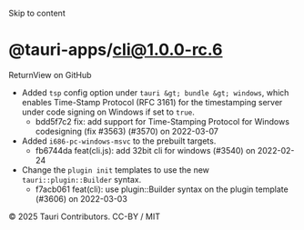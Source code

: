 Skip to content
# @tauri-apps/cli@1.0.0-rc.6
ReturnView on GitHub
  * Added `tsp` config option under `tauri &gt; bundle &gt; windows`, which enables Time-Stamp Protocol (RFC 3161) for the timestamping server under code signing on Windows if set to `true`. 
    * bdd5f7c2 fix: add support for Time-Stamping Protocol for Windows codesigning (fix #3563) (#3570) on 2022-03-07
  * Added `i686-pc-windows-msvc` to the prebuilt targets. 
    * fb6744da feat(cli.js): add 32bit cli for windows (#3540) on 2022-02-24
  * Change the `plugin init` templates to use the new `tauri::plugin::Builder` syntax. 
    * f7acb061 feat(cli): use plugin::Builder syntax on the plugin template (#3606) on 2022-03-03


© 2025 Tauri Contributors. CC-BY / MIT
